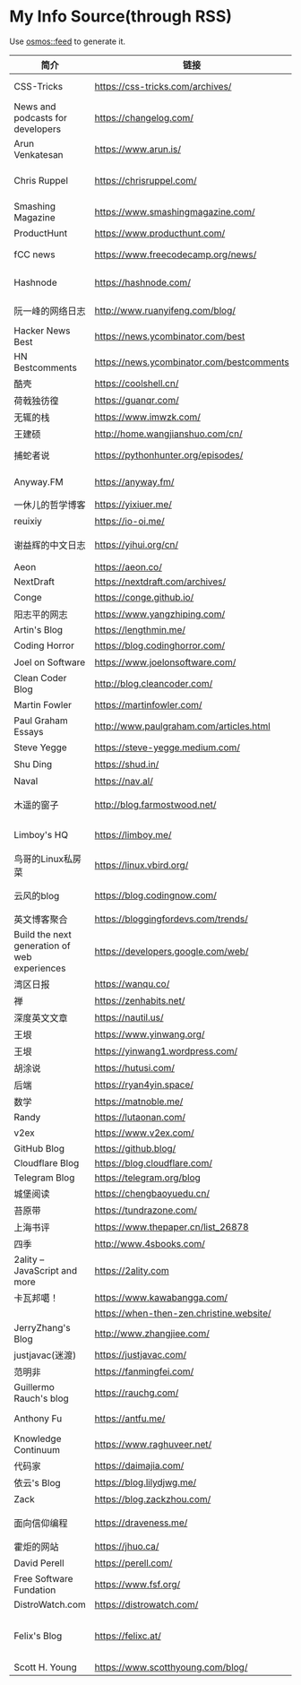 # My Info Source(through RSS)

Use [osmos::feed](https://github.com/osmoscraft/osmosfeed) to generate it.

| 简介                                           | 链接                                        | 标签                              |
| -------------------------------------------- | ----------------------------------------- | ------------------------------- |
| CSS-Tricks                                   | https://css-tricks.com/archives/          | Front-end; CSS                  |
| News and podcasts for developers             | https://changelog.com/                    | podcast; 技术                     |
| Arun Venkatesan                              | https://www.arun.is/                      | 设计; 摄影                          |
| Chris Ruppel                                 | https://chrisruppel.com/                  | Web Developer; Traveler         |
| Smashing Magazine                            | https://www.smashingmagazine.com/         | general technology              |
| ProductHunt                                  | https://www.producthunt.com/              | 科技产品                            |
| fCC news                                     | https://www.freecodecamp.org/news/        | general technology              |
| Hashnode                                     | https://hashnode.com/                     | 聚合技术文章                          |
| 阮一峰的网络日志                                     | http://www.ruanyifeng.com/blog/           | general technology              |
| Hacker News Best                             | https://news.ycombinator.com/best         | general technology              |
| HN Bestcomments                              | https://news.ycombinator.com/bestcomments | 技术评论                            |
| 酷壳                                           | https://coolshell.cn/                     | 后端                              |
| 荷戟独彷徨                                        | https://guanqr.com/                       | 生活; 思想                          |
| 无辄的栈                                         | https://www.imwzk.com/                    | Go                              |
| 王建硕                                          | http://home.wangjianshuo.com/cn/          | 思想                              |
| 捕蛇者说                                         | https://pythonhunter.org/episodes/        | podcast; Python                 |
| Anyway.FM                                    | https://anyway.fm/                        | podcast; 设计                     |
| 一休儿的哲学博客                                     | https://yixiuer.me/                       | 哲学; 思想                          |
| reuixiy                                      | https://io-oi.me/                         | 技术; 生活                          |
| 谢益辉的中文日志                                     | https://yihui.org/cn/                     | 读书笔记; 思想                        |
| Aeon                                         | https://aeon.co/                          | thinking                        |
| NextDraft                                    | https://nextdraft.com/archives/           | general                         |
| Conge                                        | https://conge.github.io/                  | 生活                              |
| 阳志平的网志                                       | https://www.yangzhiping.com/              | 认知科学                            |
| Artin's Blog                                 | https://lengthmin.me/                     | Front-end                       |
| Coding Horror                                | https://blog.codinghorror.com/            | 推荐                              |
| Joel on Software                             | https://www.joelonsoftware.com/           | 推荐                              |
| Clean Coder Blog                             | http://blog.cleancoder.com/               | 推荐                              |
| Martin Fowler                                | https://martinfowler.com/                 | 推荐                              |
| Paul Graham Essays                           | http://www.paulgraham.com/articles.html   | 推荐                              |
| Steve Yegge                                  | https://steve-yegge.medium.com/           | 推荐                              |
| Shu Ding                                     | https://shud.in/                          | 思考; 艺术                          |
| Naval                                        | https://nav.al/                           | 思考; 认知                          |
| 木遥的窗子                                        | http://blog.farmostwood.net/              | 数学; 小说; 随笔                      |
| Limboy's HQ                                  | https://limboy.me/                        | 技术; 阅读; 随想                      |
| 鸟哥的Linux私房菜                                  | https://linux.vbird.org/                  | Linux                           |
| 云风的blog                                      | https://blog.codingnow.com/               | 技术; 随笔; 杂记                      |
| 英文博客聚合                                       | https://bloggingfordevs.com/trends/       | 技术                              |
| Build the next generation of web experiences | https://developers.google.com/web/        | Web                             |
| 湾区日报                                         | https://wanqu.co/                         | 科技                              |
| 禅                                            | https://zenhabits.net/                    | 思想                              |
| 深度英文文章                                       | https://nautil.us/                        | 多彩                              |
| 王垠                                           | https://www.yinwang.org/                  | 编程                              |
| 王垠                                           | https://yinwang1.wordpress.com/           | 思想                              |
| 胡涂说                                          | https://hutusi.com/                       | 技术                              |
| 后端                                           | https://ryan4yin.space/                   | bd                              |
| 数学                                           | https://matnoble.me/                      | 数学                              |
| Randy                                        | https://lutaonan.com/                     | JS                              |
| v2ex                                         | https://www.v2ex.com/                     | 技术; 创意                          |
| GitHub Blog                                  | https://github.blog/                      | GitHub                          |
| Cloudflare Blog                              | https://blog.cloudflare.com/              | Cloudflare                      |
| Telegram Blog                                | https://telegram.org/blog                 | Telegram                        |
| 城堡阅读                                         | https://chengbaoyuedu.cn/                 | 阅读                              |
| 苔原带                                          | https://tundrazone.com/                   | 苔原通信                            |
| 上海书评                                         | https://www.thepaper.cn/list_26878        | 书评                              |
| 四季                                           | http://www.4sbooks.com/                   | 书评                              |
| 2ality – JavaScript and more                 | https://2ality.com                        | JS                              |
| 卡瓦邦噶！                                        | https://www.kawabangga.com/               | Python                          |
|                                              | https://when-then-zen.christine.website/  | meditation                      |
| JerryZhang's Blog                            | http://www.zhangjiee.com/                 | 技术; 思考                          |
| justjavac(迷渡)                                | https://justjavac.com/                    | JS                              |
| 范明非                                          | https://fanmingfei.com/                   | CSS                             |
| Guillermo Rauch's blog                       | https://rauchg.com/                       | Vercel                          |
| Anthony Fu                                   | https://antfu.me/                         | Open Source                     |
| Knowledge Continuum                          | https://www.raghuveer.net/                | 哲学                              |
| 代码家                                          | https://daimajia.com/                     | 思考                              |
| 依云's Blog                                    | https://blog.lilydjwg.me/                 | Arch Linux                      |
| Zack                                         | https://blog.zackzhou.com/                | 思考                              |
| 面向信仰编程                                       | https://draveness.me/                     | 系统设计; 思考                        |
| 霍炬的网站                                        | https://jhuo.ca/                          | 互联网历史                           |
| David Perell                                 | https://perell.com/                       | 深度文章                            |
| Free Software Fundation                      | https://www.fsf.org/                      | Open Source                     |
| DistroWatch.com                              | https://distrowatch.com/                  | Distro                          |
| Felix's Blog                                 | https://felixc.at/                        | Old-school Arch Linux Developer |
| Scott H. Young                               | https://www.scotthyoung.com/blog/         | Learn                           |